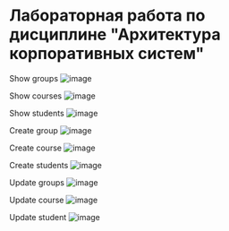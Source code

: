 # Лабораторная работа по дисциплине "Архитектура корпоративных систем"






Show groups
![image](https://user-images.githubusercontent.com/83270014/222093687-34fcd383-1cfe-4fcd-b5c3-fd439e42a4f5.png)

Show courses
![image](https://user-images.githubusercontent.com/83270014/222093909-740986d9-90e5-4d17-a981-952ff4e87019.png)

Show students
![image](https://user-images.githubusercontent.com/83270014/222094390-a8479f54-c5d4-439f-9c6f-b8dd8caee1ea.png)

Create group
![image](https://user-images.githubusercontent.com/83270014/222094484-75d91344-d2a0-4317-bfba-6acc735470b1.png)

Create course
![image](https://user-images.githubusercontent.com/83270014/222094579-8c043f40-c0ac-4389-9ac7-a0a8693f7669.png)

Create students 
![image](https://user-images.githubusercontent.com/83270014/222094693-5dcee57d-f2fa-42fd-8f98-7da0fbd41188.png)

Update groups
![image](https://user-images.githubusercontent.com/83270014/222094853-83d16499-bd50-467b-9529-21853aa5256c.png)

Update course
![image](https://user-images.githubusercontent.com/83270014/222095671-342957a2-d899-4866-a086-107fd9924e13.png)

Update student
![image](https://user-images.githubusercontent.com/83270014/222095914-5c6572dc-0b5f-4e0b-9aa6-36d8b2d26d45.png)

